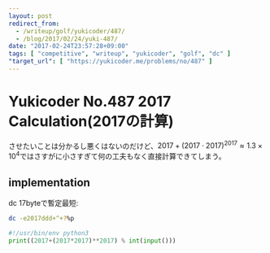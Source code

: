 ```yaml
---
layout: post
redirect_from:
  - /writeup/golf/yukicoder/487/
  - /blog/2017/02/24/yuki-487/
date: "2017-02-24T23:57:28+09:00"
tags: [ "competitive", "writeup", "yukicoder", "golf", "dc" ]
"target_url": [ "https://yukicoder.me/problems/no/487" ]
---
```


# Yukicoder No.487 2017 Calculation(2017の計算)

させたいことは分かるし悪くはないのだけど、$2017 + (2017 \cdot 2017)^{2017} \approx 1.3 \times 10^4$ではさすがに小さすぎて何の工夫もなく直接計算できてしまう。

## implementation

dc $17$byteで暫定最短:

``` sh
dc -e2017ddd+^+?%p
```

``` python
#!/usr/bin/env python3
print((2017+(2017*2017)**2017) % int(input()))
```
